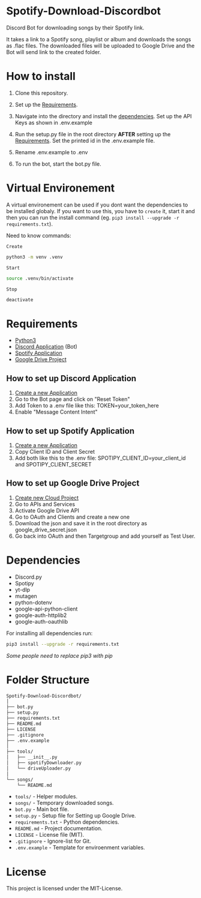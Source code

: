 # Spotify-Download-Discordbot

Discord Bot for downloading songs by their Spotify link.

It takes a link to a Spotify song, playlist or album and downloads the songs as .flac files. The downloaded files will be uploaded to Google Drive and the Bot will send link to the created folder.

# How to install

1. Clone this repository.

2. Set up the [Requirements](#requirements).

3. Navigate into the directory and install the [dependencies](#dependencies). Set up the API Keys as shown in .env.example

4. Run the setup.py file in the root directory **AFTER** setting up the [Requirements](#requirements). Set the printed id in the .env.example file.

5. Rename .env.example to .env

6. To run the bot, start the bot.py file.

# Virtual Environement

A virtual environement can be used if you dont want the dependencies to be installed globaly. If you want to use this, you have to `create` it, start it and then you can run the install command (eg. `pip3 install --upgrade -r requirements.txt`).

Need to know commands:

`Create`

```bash
python3 -m venv .venv
```

`Start`

```bash
source .venv/bin/activate
```

`Stop`

```bash
deactivate
```

# Requirements

- [Python3](https://www.python.org/)
- [Discord Application](https://discord.com/developers) (Bot)
- [Spotify Application](https://developer.spotify.com/dashboard)
- [Google Drive Project](https://console.cloud.google.com)

## How to set up Discord Application

1. [Create a new Application](https://discord.com/developers)
2. Go to the Bot page and click on "Reset Token"
3. Add Token to a .env file like this: TOKEN=your_token_here
4. Enable "Message Content Intent"

## How to set up Spotify Application

1. [Create a new Application](https://developer.spotify.com/dashboard)
2. Copy Client ID and Client Secret
3. Add both like this to the .env file: SPOTIPY_CLIENT_ID=your_client_id and SPOTIPY_CLIENT_SECRET

## How to set up Google Drive Project

1. [Create new Cloud Project](https://console.cloud.google.com)
2. Go to APIs and Services
3. Activate Google Drive API
4. Go to OAuth and Clients and create a new one
5. Download the json and save it in the root directory as google_drive_secret.json
6. Go back into OAuth and then Targetgroup and add yourself as Test User.

# Dependencies

- Discord.py
- Spotipy
- yt-dlp
- mutagen
- python-dotenv
- google-api-python-client
- google-auth-httplib2
- google-auth-oauthlib

For installing all dependencies run:

```bash
pip3 install --upgrade -r requirements.txt
```

_Some people need to replace pip3 with pip_

# Folder Structure

```bash
Spotify-Download-Discordbot/
│
├── bot.py
├── setup.py
├── requirements.txt
├── README.md
├── LICENSE
├── .gitignore
├── .env.example
│
├── tools/
│   ├── __init__.py
│   ├── spotifyDownloader.py
│   └── driveUploader.py
│
└── songs/
    └── README.md
```

- `tools/` - Helper modules.
- `songs/` - Temporary downloaded songs.
- `bot.py` - Main bot file.
- `setup.py` - Setup file for Setting up Google Drive.
- `requirements.txt` - Python dependencies.
- `README.md` - Project documentation.
- `LICENSE` - License file (MIT).
- `.gitignore` - Ignore-list for Git.
- `.env.example` - Template for enviroenment variables.

# License

This project is licensed under the MIT-License.
